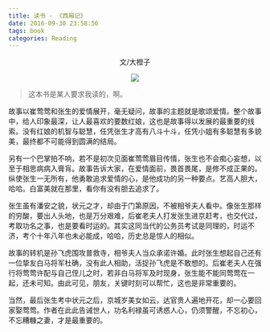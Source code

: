 ```yaml
---
title: 读书 - 《西厢记》
date: 2016-09-30 23:58:56
tags: book
categories: Reading
---
```


<center>文/大橙子

![](/images/xxj.jpg)

</center>

> 这本书是某人要求我读的，啊。

故事以崔莺莺和张生的爱情展开，毫无疑问，故事的主题就是歌颂爱情。整个故事中，给人印象最深，让人最喜欢的要数红娘，这也是故事得以发展的最重要的线索。没有红娘的机智与聪慧，任凭张生才高有八斗十斗，任凭小姐有多聪慧有多貌美，最终都不可能得到圆满的结局。

另有一个巴掌拍不响，若不是初次见面崔莺莺眉目传情，张生也不会痴心妄想，以至于相思病病入膏肓。故事告诉大家，在爱情面前，畏首畏尾，是修不成正果的。纵使张生一无所有，他勇敢追求爱情的心，是他成功的另一种要点。艺高人胆大，哈哈。白富美就在那里，看你有没有胆去追求了。

张生虽有潘安之貌，状元之才，却由于门第原因，不被相爷夫人看中。像张生那样的穷酸，要出人头地，也是万分艰难，后崔老夫人打发张生进京赶考，也交代过，考取功名之事，也是要看时运的。其实这同当代的公务员考试是同理的，时运不济，考个十年八年也未必能成，哈哈，历史总是惊人的相似。

故事的转机是孙飞虎围攻普救寺，相爷夫人当众承诺许婚。此时张生想起自己还有一位挚友白马将军杜确，没有此人相助，活捉孙飞虎是不敢想的。后崔老夫人在强行将莺莺许配与自己侄儿之时，若非白马将军及时现身，张生能不能同莺莺在一起，还未可知。由此可见，朋友，关键时刻可以帮忙，这也是非常重要的。

当然，最后张生考中状元之后，京城岁美女如云，达官贵人遍地开花，却一心要回家娶莺莺。作者在此此告诫世人，功名利禄虽可诱惑人心，仍须警醒，不忘初心，不忘糟糠之妻，才是最重要的。
